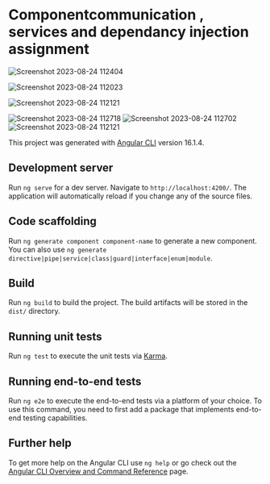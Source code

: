 # Componentcommunication , services and dependancy injection assignment

![Screenshot 2023-08-24 112404](https://github.com/AmeyRathod05/Angular-Assignments-Services-Dependancy-Injection/assets/127238907/f1c911d3-116d-49d8-a5db-5f90676bffc0)

![Screenshot 2023-08-24 112023](https://github.com/AmeyRathod05/Angular-Assignments-Services-Dependancy-Injection/assets/127238907/91d728ef-6751-4103-ba53-ca32ff24f320)

![Screenshot 2023-08-24 112121](https://github.com/AmeyRathod05/Angular-Assignments-Services-Dependancy-Injection/assets/127238907/ac95caf4-9e03-43ab-800b-53bfdc5d9f78)


![Screenshot 2023-08-24 112718](https://github.com/AmeyRathod05/Angular-Assignments-Services-Dependancy-Injection/assets/127238907/dcdafc70-8e9d-4145-8af2-04672366916b)
![Screenshot 2023-08-24 112702](https://github.com/AmeyRathod05/Angular-Assignments-Services-Dependancy-Injection/assets/127238907/b9238400-d9be-4793-9c68-650451a59cc7)
![Screenshot 2023-08-24 112121](https://github.com/AmeyRathod05/Angular-Assignments-Services-Dependancy-Injection/assets/127238907/95059de2-1161-4549-a624-620b820468ec)


This project was generated with [Angular CLI](https://github.com/angular/angular-cli) version 16.1.4.

## Development server

Run `ng serve` for a dev server. Navigate to `http://localhost:4200/`. The application will automatically reload if you change any of the source files.

## Code scaffolding

Run `ng generate component component-name` to generate a new component. You can also use `ng generate directive|pipe|service|class|guard|interface|enum|module`.

## Build

Run `ng build` to build the project. The build artifacts will be stored in the `dist/` directory.

## Running unit tests

Run `ng test` to execute the unit tests via [Karma](https://karma-runner.github.io).

## Running end-to-end tests

Run `ng e2e` to execute the end-to-end tests via a platform of your choice. To use this command, you need to first add a package that implements end-to-end testing capabilities.

## Further help

To get more help on the Angular CLI use `ng help` or go check out the [Angular CLI Overview and Command Reference](https://angular.io/cli) page.
